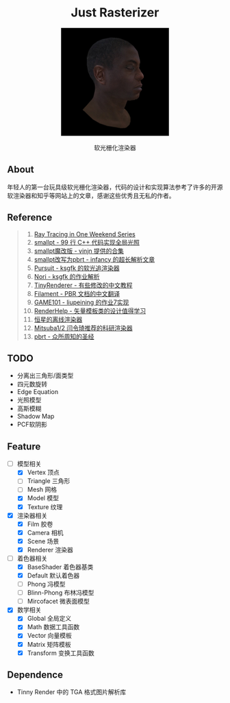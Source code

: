 
<h1 align="center">Just Rasterizer</h1>
<p align="center"><img src="Output/output.jpg" alt="Logo" WIDTH="50%"></p>
<p align="center">软光栅化渲染器</p>

## About

年轻人的第一台玩具级软光栅化渲染器，代码的设计和实现算法参考了许多的开源软渲染器和知乎等网站上的文章，感谢这些优秀且无私的作者。

## Reference

> 1. [Ray Tracing in One Weekend Series](https://raytracing.github.io/)
> 2. [smallpt - 99 行 C++ 代码实现全局光照](http://www.kevinbeason.com/smallpt/)
> 3. [smallpt魔改版 - vinjn 提供的合集](https://github.com/vinjn/learn-raytracing)
> 4. [smallpt改写为pbrt - infancy 的超长解析文章](https://infancy.github.io/smallpt2pbrt.html)
> 5. [Pursuit - ksgfk 的软光追渲染器](https://github.com/ksgfk/Pursuit)
> 6. [Nori - ksgfk 的作业解析](https://www.zhihu.com/column/c_1407025850030698496)
> 7. [TinyRenderer - 有些修改的中文教程](https://zhuanlan.zhihu.com/p/399056546)
> 8. [Filament - PBR 文档的中文翻译](https://jerkwin.github.io/filamentcn/Filament.md.html)
> 9. [GAME101 - liupeining 的作业7实现](https://github.com/liupeining/Games_101_homework/tree/main/a7)
> 10. [RenderHelp - 矢量模板类的设计值得学习](https://github.com/skywind3000/RenderHelp)
> 11. [恒星的离线渲染器](https://github.com/star-hengxing/cpu_offline_renderer)
> 12. [Mitsuba1/2 闫令琦推荐的科研渲染器](http://www.mitsuba-cornellBoxRenderer.org/)
> 13. [pbrt - 众所周知的圣经](https://www.pbr-book.org/3ed-2018/contents)

## TODO
- 分离出三角形/面类型
- 四元数旋转
- Edge Equation
- 光照模型
- 高斯模糊
- Shadow Map
- PCF软阴影


## Feature
- [ ] 模型相关
  - [x] Vertex 顶点
  - [ ] Triangle 三角形
  - [ ] Mesh 网格
  - [x] Model 模型
  - [x] Texture 纹理
- [x] 渲染器相关
  - [x] Film 胶卷
  - [x] Camera 相机
  - [x] Scene 场景
  - [x] Renderer 渲染器
- [ ] 着色器相关
  - [x] BaseShader 着色器基类
  - [x] Default 默认着色器
  - [ ] Phong 冯模型
  - [ ] Blinn-Phong 布林冯模型
  - [ ] Mircofacet 微表面模型
- [x] 数学相关
  - [x] Global 全局定义
  - [x] Math 数据工具函数
  - [x] Vector 向量模板
  - [x] Matrix 矩阵模板
  - [x] Transform 变换工具函数

## Dependence

- Tinny Render 中的 TGA 格式图片解析库
